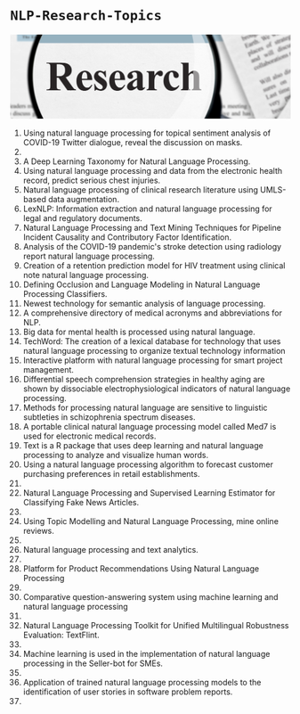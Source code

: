  <b><h1><code>NLP-Research-Topics</code></h1></b>

<img src="https://github.com/ahammadmejbah/NLP-Research-Topics/blob/main/Research.png">

<ol>

<li>Using natural language processing for topical sentiment analysis of COVID-19 Twitter dialogue, reveal the discussion on masks. <li>

<li>A Deep Learning Taxonomy for Natural Language Processing. </li>

<li>Using natural language processing and data from the electronic health record, predict serious chest injuries. </li>

<li>Natural language processing of clinical research literature using UMLS-based data augmentation. </li>

<li>LexNLP: Information extraction and natural language processing for legal and regulatory documents.</li> 

<li>Natural Language Processing and Text Mining Techniques for Pipeline Incident Causality and Contributory Factor Identification. </li>

<li>Analysis of the COVID-19 pandemic's stroke detection using radiology report natural language processing. </li>

<li>Creation of a retention prediction model for HIV treatment using clinical note natural language processing. </li>

<li>Defining Occlusion and Language Modeling in Natural Language Processing Classifiers. </li>

<li>Newest technology for semantic analysis of language processing. </li>

<li>A comprehensive directory of medical acronyms and abbreviations for NLP. </li>

<li>Big data for mental health is processed using natural language. </li>

<li>TechWord: The creation of a lexical database for technology that uses natural language processing to organize textual technology information 

<li>Interactive platform with natural language processing for smart project management. </li>

<li>Differential speech comprehension strategies in healthy aging are shown by dissociable electrophysiological indicators of natural language processing. </li>

<li>Methods for processing natural language are sensitive to linguistic subtleties in schizophrenia spectrum diseases. </li>

<li>A portable clinical natural language processing model called Med7 is used for electronic medical records. </li>

<li>Text is a R package that uses deep learning and natural language processing to analyze and visualize human words.</li>
 <li>Using a natural language processing algorithm to forecast customer purchasing preferences in retail establishments.<li>

<li>Natural Language Processing and Supervised Learning Estimator for Classifying Fake News Articles.<li>

<li>Using Topic Modelling and Natural Language Processing, mine online reviews. <li>

<li>Natural language processing and text analytics. <li>

<li>Platform for Product Recommendations Using Natural Language Processing <li>

<li>Comparative question-answering system using machine learning and natural language processing <li>

<li>Natural Language Processing Toolkit for Unified Multilingual Robustness Evaluation: TextFlint. <li>

<li>Machine learning is used in the implementation of natural language processing in the Seller-bot for SMEs. <li>

<li>Application of trained natural language processing models to the identification of user stories in software problem reports.<li>


</ol>
